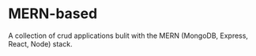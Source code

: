 # MERN-based
A collection of crud applications bulit with the MERN (MongoDB, Express, React, Node) stack.
